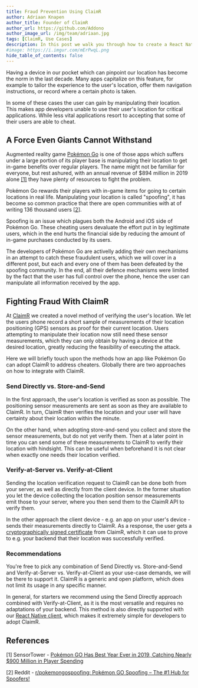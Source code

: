 ```yaml
---
title: Fraud Prevention Using ClaimR
author: Adriaan Knapen
author_title: Founder of ClaimR
author_url: https://github.com/Addono
author_image_url: /img/team/adriaan.jpg
tags: [ClaimR, Use Cases]
description: In this post we walk you through how to create a React Native app with verified location from ClaimR from scratch.
#image: https://i.imgur.com/mErPwqL.png
hide_table_of_contents: false
---
```


Having a device in our pocket which can pinpoint our location has become the norm in the last decade. Many apps capitalize on this feature, for example to tailor the experience to the user's location, offer them navigation instructions, or record where a certain photo is taken.

In some of these cases the user can gain by manipulating their location. This makes app developers unable to use their user's location for critical applications. While less vital applications resort to accepting that some of their users are able to cheat.

## A Force Even Giants Cannot Withstand

Augmented reality game [Pokémon Go](https://www.pokemongo.com/) is one of those apps which suffers under a large portion of its player base is manipulating their location to get in-game benefits over regular players. The name might not be familiar for everyone, but rest ashured, with an annual revenue of \$894 million in 2019 alone [[1]][sensor-tower-pokemon-go-earnings] they have plenty of resources to fight the problem.

Pokémon Go rewards their players with in-game items for going to certain locations in real life. Manipulating your location is called "spoofing", it has become so common practice that there are open communities with at of writing 136 thousand users [[2][reddit-pokemon-go-spoofing]].

Spoofing is an issue which plagues both the Android and iOS side of Pokémon Go. These cheating users devaluate the effort put in by legitimate users, which in the end hurts the financial side by reducing the amount of in-game purchases conducted by its users.

The developers of Pokémon Go are activelly adding their own mechanisms in an attempt to catch these fraudulent users, which we will cover in a different post, but each and every one of them has been defeated by the spoofing community. In the end, all their defence mechanisms were limited by the fact that the user has full control over the phone, hence the user can manipulate all information received by the app.

## Fighting Fraud With ClaimR

At [ClaimR](https://claimr.tools) we created a novel method of verifying the user's location. We let the users phone record a short sample of measurements of their location positioning (GPS) sensors as proof for their current location. Users attempting to manipulate their location now still need these sensor measurements, which they can only obtain by having a device at the desired location, greatly reducing the feasibility of executing the attack.

Here we will briefly touch upon the methods how an app like Pokémon Go can adopt ClaimR to address cheaters. Globally there are two approaches on how to integrate with ClaimR.

### Send Directly vs. Store-and-Send

In the first approach, the user's location is verified as soon as possible. The positioning sensor measurements are sent as soon as they are available to ClaimR. In turn, ClaimR then verifies the location and your user will have certainty about their location within the minute.

On the other hand, when adopting store-and-send you collect and store the sensor measurements, but do not yet verify them. Then at a later point in time you can send some of these measurements to ClaimR to verify their location with hindsight. This can be useful when beforehand it is not clear when exactly one needs their location verified.

### Verify-at-Server vs. Verify-at-Client

Sending the location verification request to ClaimR can be done both from your server, as well as directly from the client device. In the former situation you let the device collecting the location position sensor measurements emit those to your server, where you then send them to the ClaimR API to verify them.

In the other approach the client device - e.g. an app on your user's device - sends their measurements directly to ClaimR. As a response, the user gets a [cryptographically signed certificate](/docs/api/jwts) from ClaimR, which it can use to prove to e.g. your backend that their location was successfully verified.

### Recommendations

You're free to pick any combination of Send Directly vs. Store-and-Send and Verify-at-Server vs. Verify-at-Client as your use-case demands, we will be there to support it. ClaimR is a generic and open platform, which does not limit its usage in any specific manner.

In general, for starters we recommend using the Send Directly approach combined with Verify-at-Client, as it is the most versatile and requires no adaptations of your backend. This method is also directly supported with our [React Native client](/docs/react-native/getting-started), which makes it extremely simple for developers to adopt ClaimR.

## References

[1] SensorTower - [Pokémon GO Has Best Year Ever in 2019, Catching Nearly \$900 Million in Player Spending][sensor-tower-pokemon-go-earnings]

[2] Reddit - [r/pokemongospoofing: Pokémon GO Spoofing – The #1 Hub for Spoofers!][reddit-pokemon-go-spoofing]

[reddit-pokemon-go-spoofing]: https://www.reddit.com/r/PokemonGoSpoofing/
[sensor-tower-pokemon-go-earnings]: https://sensortower.com/blog/pokemon-go-has-best-year-ever-in-2019-catching-nearly-900m-usd-in-player-spending
